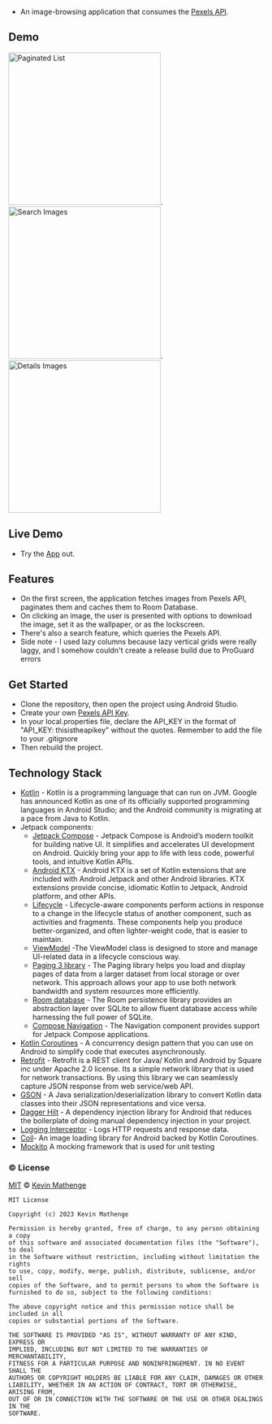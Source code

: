 - An image-browsing application that consumes the [Pexels API](https://www.pexels.com/api/).
## Demo
<img src="./Demo/list.jpg" width="300" alt="Paginated List"/>.<img src="./Demo/jaguar.jpg" width="300" alt="Search Images"/>.<img src="./Demo/details.jpg" width="300" alt="Details Images">

## Live Demo
- Try the [App](https://appetize.io/app/cckbhhpzxgmmiz5w42nqrb5yrq?device=pixel7&osVersion=13.0&scale=75) out.

## Features
- On the first screen, the application fetches images from Pexels API, paginates them and caches
  them to Room Database.
- On clicking an image, the user is presented with options to download the image, set it as the
  wallpaper, or as the lockscreen.
- There's also a search feature, which queries the Pexels API.
- Side note - I used lazy columns because lazy vertical grids were really laggy, and I somehow couldn't create a release build due to ProGuard errors

## Get Started
- Clone the repository, then open the project using Android Studio.
- Create your own [Pexels API Key](https://www.pexels.com/api/).
- In your local.properties file, declare the API_KEY in the format of "API_KEY: thisistheapikey" without the quotes. Remember to add the file to your .gitignore
- Then rebuild the project.
## Technology Stack

- [Kotlin](https://developer.android.com/kotlin) - Kotlin is a programming language that can run on
  JVM. Google has announced Kotlin as one of its officially supported programming languages in
  Android Studio; and the Android community is migrating at a pace from Java to Kotlin.
- Jetpack components:
    - [Jetpack Compose](https://developer.android.com/jetpack/compose) - Jetpack Compose is
      Android’s modern toolkit for building native UI. It simplifies and accelerates UI development
      on Android. Quickly bring your app to life with less code, powerful tools, and intuitive
      Kotlin APIs.
    - [Android KTX](https://developer.android.com/kotlin/ktx.html) - Android KTX is a set of Kotlin
      extensions that are included with Android Jetpack and other Android libraries. KTX extensions
      provide concise, idiomatic Kotlin to Jetpack, Android platform, and other APIs.
    - [Lifecycle](https://developer.android.com/topic/libraries/architecture/lifecycle) -
      Lifecycle-aware components perform actions in response to a change in the lifecycle status of
      another component, such as activities and fragments. These components help you produce
      better-organized, and often lighter-weight code, that is easier to maintain.
    - [ViewModel](https://developer.android.com/topic/libraries/architecture/viewmodel) -The
      ViewModel class is designed to store and manage UI-related data in a lifecycle conscious way.
    - [Paging 3 library](https://developer.android.com/topic/libraries/architecture/paging/v3-overview) -
      The Paging library helps you load and display pages of data from a larger dataset from local
      storage or over network. This approach allows your app to use both network bandwidth and
      system resources more efficiently.
    - [Room database](https://developer.android.com/training/data-storage/room) - The Room
      persistence library provides an abstraction layer over SQLite to allow fluent database access
      while harnessing the full power of SQLite.
    - [Compose Navigation](https://developer.android.com/jetpack/compose/navigation) - The
      Navigation component provides support for Jetpack Compose applications.
- [Kotlin Coroutines](https://developer.android.com/kotlin/coroutines) - A concurrency design
  pattern that you can use on Android to simplify code that executes asynchronously.
- [Retrofit](https://square.github.io/retrofit) - Retrofit is a REST client for Java/ Kotlin and
  Android by Square inc under Apache 2.0 license. Its a simple network library that is used for
  network transactions. By using this library we can seamlessly capture JSON response from web
  service/web API.
- [GSON](https://github.com/square/gson) - A Java serialization/deserialization library to convert Kotlin data classes into their JSON representations and vice versa.
- [Dagger Hilt](https://developer.android.com/training/dependency-injection/hilt-android) - A
  dependency injection library for Android that reduces the boilerplate of doing manual dependency
  injection in your project.
- [Logging Interceptor](https://github.com/square/okhttp/blob/master/okhttp-logging-interceptor/README.md) -
  Logs HTTP requests and response data.
- [Coil](https://coil-kt.github.io/coil/compose/)- An image loading library for Android backed by
  Kotlin Coroutines.
- [Mockito](https://site.mockito.org/) A mocking framework that is used for unit testing

### ©️ License

[MIT][license] © [Kevin Mathenge][github]

[license]: /LICENSE

[github]: https://github.com/kev87ian

```
MIT License

Copyright (c) 2023 Kevin Mathenge

Permission is hereby granted, free of charge, to any person obtaining a copy
of this software and associated documentation files (the "Software"), to deal
in the Software without restriction, including without limitation the rights
to use, copy, modify, merge, publish, distribute, sublicense, and/or sell
copies of the Software, and to permit persons to whom the Software is
furnished to do so, subject to the following conditions:

The above copyright notice and this permission notice shall be included in all
copies or substantial portions of the Software.

THE SOFTWARE IS PROVIDED "AS IS", WITHOUT WARRANTY OF ANY KIND, EXPRESS OR
IMPLIED, INCLUDING BUT NOT LIMITED TO THE WARRANTIES OF MERCHANTABILITY,
FITNESS FOR A PARTICULAR PURPOSE AND NONINFRINGEMENT. IN NO EVENT SHALL THE
AUTHORS OR COPYRIGHT HOLDERS BE LIABLE FOR ANY CLAIM, DAMAGES OR OTHER
LIABILITY, WHETHER IN AN ACTION OF CONTRACT, TORT OR OTHERWISE, ARISING FROM,
OUT OF OR IN CONNECTION WITH THE SOFTWARE OR THE USE OR OTHER DEALINGS IN THE
SOFTWARE.
```
